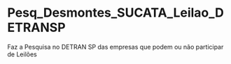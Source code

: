 # Pesq_Desmontes_SUCATA_Leilao_DETRANSP
Faz a Pesquisa no DETRAN SP das empresas que podem ou não participar de Leilões


